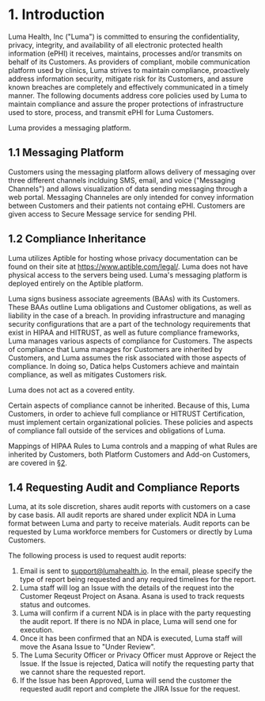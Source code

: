 # 1. Introduction

Luma Health, Inc ("Luma") is committed to ensuring the confidentiality, privacy, integrity, and availability of all electronic protected health information (ePHI) it receives, maintains, processes and/or transmits on behalf of its Customers. As providers of compliant, mobile communication platform used by clinics, Luma strives to maintain compliance, proactively address information security, mitigate risk for its Customers, and assure known breaches are completely and effectively communicated in a timely manner. The following documents address core policies used by Luma to maintain compliance and assure the proper protections of infrastructure used to store, process, and transmit ePHI for Luma Customers.

Luma provides a messaging platform. 

## 1.1 Messaging Platform

Customers using the messaging platform allows delivery of messaging over three different channels inclduing SMS, email, and voice ("Messaging Channels") and allows visualization of data sending messaging through a web portal. Messaging Channeles are only intended for convey information between Customers and their patients not containg ePHI. Customers are given access to Secure Message service for sending PHI. 

## 1.2 Compliance Inheritance

Luma utilizes Aptible for hosting whose privacy documentation can be found on their site at https://www.aptible.com/legal/. Luma does not have physical access to the servers being used. Luma's messaging platform is deployed entirely on the Aptible platform. 

Luma signs business associate agreements (BAAs) with its Customers. These BAAs outline Luma obligations and Customer obligations, as well as liability in the case of a breach. In providing infrastructure and managing security configurations that are a part of the technology requirements that exist in HIPAA and HITRUST, as well as future compliance frameworks, Luma manages various aspects of compliance for Customers. The aspects of compliance that Luma manages for Customers are inherited by Customers, and Luma assumes the risk associated with those aspects of compliance. In doing so, Datica helps Customers achieve and maintain compliance, as well as mitigates Customers risk.

Luma does not act as a covered entity. 

Certain aspects of compliance cannot be inherited. Because of this, Luma Customers, in order to achieve full compliance or HITRUST Certification, must implement certain organizational policies. These policies and aspects of compliance fall outside of the services and obligations of Luma.

Mappings of HIPAA Rules to Luma controls and a mapping of what Rules are inherited by Customers, both Platform Customers and Add-on Customers, are covered in [§2](#2.-hipaa-inheritance).

## 1.4 Requesting Audit and Compliance Reports

Luma, at its sole discretion, shares audit reports with customers on a case by case basis. All audit reports are shared under explicit NDA in Luma format between Luma and party to receive materials. Audit reports can be requested by Luma workforce members for Customers or directly by Luma Customers.

The following process is used to request audit reports:

1. Email is sent to support@lumahealth.io. In the email, please specify the type of report being requested and any required timelines for the report.
2. Luma staff will log an Issue with the details of the request into the Customer Reqeust Project on Asana. Asana is used to track requests status and outcomes.
3. Luma will confirm if a current NDA is in place with the party requesting the audit report. If there is no NDA in place, Luma will send one for execution.
4. Once it has been confirmed that an NDA is executed, Luma staff will move the Asana Issue to "Under Review".
5. The Luma Security Officer or Privacy Officer must Approve or Reject the Issue. If the Issue is rejected, Datica will notify the requesting party that we cannot share the requested report.
4. If the Issue has been Approved, Luma will send the customer the requested audit report and complete the JIRA Issue for the request.
